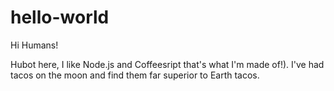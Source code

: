 # hello-world

Hi Humans!

Hubot here, I like Node.js and Coffeesript that's what I'm made of!).
I've had tacos on the moon and find them far superior to Earth tacos.
